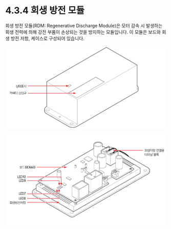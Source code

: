 # 4.3.4 회생 방전 모듈

회생 방전 모듈\(RDM: Regenerative Discharge Module\)은 모터 감속 시 발생하는 회생 전력에 의해 강전 부품이 손상되는 것을 방지하는 모듈입니다. 이 모듈은 보드와 회생 방전 저항, 케이스로 구성되어 있습니다.

![&#xADF8;&#xB9BC; 37 &#xD68C;&#xC0DD; &#xBC29;&#xC804; &#xBAA8;&#xB4C8; &#xC678;&#xBD80;](../../../.gitbook/assets/image118.png)

![&#xADF8;&#xB9BC; 38 &#xD68C;&#xC0DD; &#xBC29;&#xC804; &#xBAA8;&#xB4C8; &#xB0B4;&#xBD80;](../../../.gitbook/assets/image119.png)

